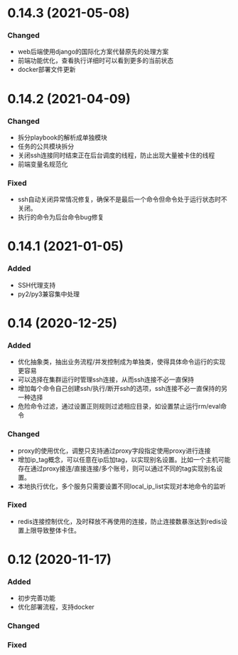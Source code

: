 # 0.14.3 (2021-05-08)
### Changed
 - web后端使用django的国际化方案代替原先的处理方案
 - 前端功能优化，查看执行详细时可以看到更多的当前状态
 - docker部署文件更新

# 0.14.2 (2021-04-09)
### Changed
 - 拆分playbook的解析成单独模块
 - 任务的公共模块拆分
 - 关闭ssh连接同时结束正在后台调度的线程，防止出现大量被卡住的线程
 - 前端变量名规范化
 
### Fixed
 - ssh自动关闭异常情况修复，确保不是最后一个命令但命令处于运行状态时不关闭。
 - 执行的命令为后台命令bug修复

# 0.14.1 (2021-01-05)
### Added
 - SSH代理支持
 - py2/py3兼容集中处理

# 0.14 (2020-12-25)
### Added
 - 优化抽象类，抽出业务流程/并发控制成为单独类，使得具体命令运行的实现更容易 
 - 可以选择在集群运行时管理ssh连接，从而ssh连接不必一直保持
 - 增加每个命令自己创建ssh/执行/断开ssh的选项，ssh连接不必一直保持的另一种选择
 - 危险命令过滤，通过设置正则规则过滤相应目录，如设置禁止运行rm/eval命令
 
### Changed
 - proxy的使用优化，调整只支持通过proxy字段指定使用proxy进行连接
 - 增加ip_tag概念，可以任意在ip后加tag，以实现别名设置。比如一个主机可能存在通过proxy接连/直接连接/多个账号，则可以通过不同的tag实现别名设置。
 - 本地执行优化，多个服务只需要设置不同local_ip_list实现对本地命令的监听

### Fixed
 - redis连接控制优化，及时释放不再使用的连接，防止连接数暴涨达到redis设置上限导致整体卡住。
 

# 0.12 (2020-11-17)
### Added
 - 初步完善功能
 - 优化部署流程，支持docker
 
### Changed


### Fixed

